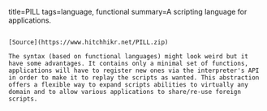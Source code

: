 title=PILL
tags=language, functional
summary=A scripting language for applications. 
~~~~~~

[Source](https://www.hitchhikr.net/PILL.zip)

The syntax (based on functional languages) might look weird but it have some advantages. It contains only a minimal set of functions, applications will have to register new ones via the interpreter's API in order to make it to replay the scripts as wanted. This abstraction offers a flexible way to expand scripts abilities to virtually any domain and to allow various applications to share/re-use foreign scripts.
